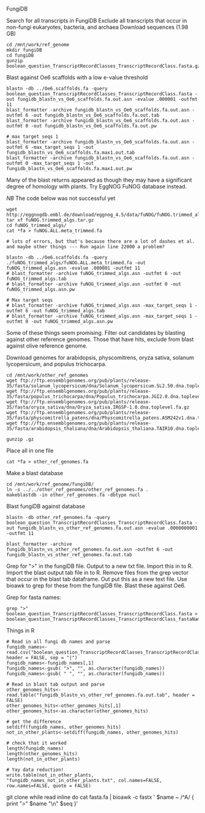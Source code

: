 FungiDB

Search for all transcripts in FungiDB
Exclude all transcripts that occur in non-fungi eukaryotes, bacteria, and archaea
Download sequences (1.98 GB)

```
cd /mnt/work/ref_genome
mkdir fungiDB
cd fungiDB
gunzip boolean_question_TranscriptRecordClasses_TranscriptRecordClass.fasta.gz
```
Blast against Oe6 scaffolds with a low e-value threshold
```
blastn -db ../Oe6.scaffolds.fa -query boolean_question_TranscriptRecordClasses_TranscriptRecordClass.fasta -out fungidb_blastn_vs_Oe6_scaffolds.fa.out.asn -evalue .000001 -outfmt 11
blast_formatter -archive fungidb_blastn_vs_Oe6_scaffolds.fa.out.asn -outfmt 6 -out fungidb_blastn_vs_Oe6_scaffolds.fa.out.tab
blast_formatter -archive fungidb_blastn_vs_Oe6_scaffolds.fa.out.asn -outfmt 0 -out fungidb_blastn_vs_Oe6_scaffolds.fa.out.pw

# max target seqs 1
blast_formatter -archive fungidb_blastn_vs_Oe6_scaffolds.fa.out.asn -outfmt 6 -max_target_seqs 1 -out fungidb_blastn_vs_Oe6_scaffolds.fa.max1.out.tab
blast_formatter -archive fungidb_blastn_vs_Oe6_scaffolds.fa.out.asn -outfmt 0 -max_target_seqs 1 -out fungidb_blastn_vs_Oe6_scaffolds.fa.max1.out.pw
```

Many of the blast returns appeared as though they may have a significant degree of homology with plants. Try EggNOG FuNOG database instead. 

*NB* The code below was not successful yet
```
wget http://eggnogdb.embl.de/download/eggnog_4.5/data/fuNOG/fuNOG.trimmed_algs.tar.gz
tar xf fuNOG.trimmed_algs.tar.gz
cd fuNOG_trimmed_algs/
cat *fa > fuNOG.ALL.meta_trimmed.fa

# lots of errors, but that's because there are a lot of dashes et al. and maybe other things --- Run again line 22000 a problem?

blastn -db ../Oe6.scaffolds.fa -query ./fuNOG_trimmed_algs/fuNOG.ALL.meta_trimmed.fa -out fuNOG_trimmed_algs.asn -evalue .000001 -outfmt 11
# blast_formatter -archive fuNOG_trimmed_algs.asn -outfmt 6 -out fuNOG_trimmed_algs.tab
# blast_formatter -archive fuNOG_trimmed_algs.asn -outfmt 0 -out fuNOG_trimmed_algs.asn.pw

# Max target seqs
# blast_formatter -archive fuNOG_trimmed_algs.asn -max_target_seqs 1 -outfmt 6 -out fuNOG_trimmed_algs.tab 
# blast_formatter -archive fuNOG_trimmed_algs.asn -max_target_seqs 1 -outfmt 0 -out fuNOG_trimmed_algs.asn.pw
```

Some of these things seem promising. Filter out candidates by blasting against other reference genomes. Those that have hits, exclude from blast against olive reference genome.

Download genomes for arabidopsis, physcomitrens, oryza sativa, solanum lycopersicum, and populus trichocarpa.
```
cd /mnt/work/other_ref_genomes
wget ftp://ftp.ensemblgenomes.org/pub/plants/release-35/fasta/solanum_lycopersicum/dna/Solanum_lycopersicum.SL2.50.dna.toplevel.fa.gz
wget ftp://ftp.ensemblgenomes.org/pub/plants/release-35/fasta/populus_trichocarpa/dna/Populus_trichocarpa.JGI2.0.dna.toplevel.fa.gz
wget ftp://ftp.ensemblgenomes.org/pub/plants/release-35/fasta/oryza_sativa/dna/Oryza_sativa.IRGSP-1.0.dna.toplevel.fa.gz
wget ftp://ftp.ensemblgenomes.org/pub/plants/release-35/fasta/physcomitrella_patens/dna/Physcomitrella_patens.ASM242v1.dna.toplevel.fa.gz
wget ftp://ftp.ensemblgenomes.org/pub/plants/release-35/fasta/arabidopsis_thaliana/dna/Arabidopsis_thaliana.TAIR10.dna.toplevel.fa.gz

gunzip .gz
```

Place all in one file
```
cat *fa > other_ref_genomes.fa
```

Make a blast database
```
cd /mnt/work/ref_genome/fungiDB/
ln -s ../../other_ref_genomes/other_ref_genomes.fa .
makeblastdb -in other_ref_genomes.fa -dbtype nucl
```

Blast fungiDB against database
```
blastn -db other_ref_genomes.fa -query boolean_question_TranscriptRecordClasses_TranscriptRecordClass.fasta -out fungidb_blastn_vs_other_ref_genomes.fa.out.asn -evalue .0000000001 -outfmt 11

blast_formatter -archive fungidb_blastn_vs_other_ref_genomes.fa.out.asn -outfmt 6 -out fungidb_blastn_vs_other_ref_genomes.fa.out.tab 
```

Grep for ">" in the fungiDB file. Output to a new txt file. Import this in to R. Import the blast output tab file in to R. Remove files from the grep vector that occur in the blast tab dataframe. Out put this as a new text file. Use bioawk to grep for these from the fungiDB file. Blast these against Oe6.

Grep for fasta names:
```
grep ">" boolean_question_TranscriptRecordClasses_TranscriptRecordClass.fasta > boolean_question_TranscriptRecordClasses_TranscriptRecordClass_fastaNames.txt
```
Things in R
```
# Read in all fungi db names and parse
fungidb_names<-read.csv("boolean_question_TranscriptRecordClasses_TranscriptRecordClass_fastaNames.txt", header = FALSE, sep = "|")
fungidb_names<-fungidb_names[,1]
fungidb_names<-gsub( ">", "", as.character(fungidb_names))
fungidb_names<-gsub( " ", "", as.character(fungidb_names))

# Read in blast tab output and parse
other_genomes_hits<-read.table("fungidb_blastn_vs_other_ref_genomes.fa.out.tab", header = FALSE)
other_genomes_hits<-other_genomes_hits[,1]
other_genomes_hits<-as.character(other_genomes_hits)

# get the difference
setdiff(fungidb_names, other_genomes_hits)
not_in_other_plants<-setdiff(fungidb_names, other_genomes_hits)

# check that it worked
length(fungidb_names)
length(other_genomes_hits)
length(not_in_other_plants)

# Yay data reduction!
write.table(not_in_other_plants, "fungidb_names_not_in_other_plants.txt", col.names=FALSE, row.names=FALSE, quote = FALSE)
```
git clone 
while read inline
do
 cat fasta.fa | bioawk -c fastx ' $name ~ /^A/ { print ">" $name "\n" $seq }'


